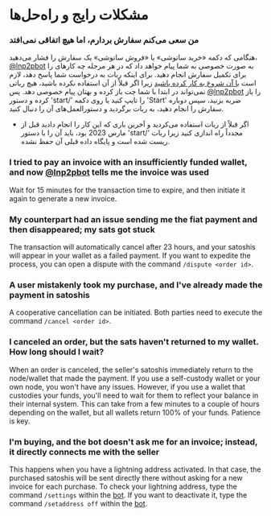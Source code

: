 # مشکلات رایج و راه‌حل‌ها

### من سعی می‌کنم سفارش بردارم، اما هیچ اتفاقی نمی‌افتد

هنگامی که دکمه «خرید ساتوشی» یا «فروش ساتوشی» یک سفارش را فشار می‌دهید، [@lnp2pbot](https://t.me/lnp2pBot) به صورت خصوصی به شما پیام خواهد داد که در هر مرحله چه کارهای را برای تکمیل سفارش انجام دهید.
برای اینکه ربات به درخواست شما پاسخ دهد، لازم است [با آن شروع به کار کرده باشید](./how-do-i-initialize-the-bot.md) زیرا اگر قبلاً از آن استفاده نکرده باشید، هیچ رباتی نمی‌تواند در ابتدا با شما چت باز کرده و بهتان پیام خصوصی دهد. پس [@lnp2pbot](https://t.me/lnp2pBot) را باز کرده و دستور 'start/' را تایپ کنید یا روی دکمه 'Start' ضربه بزنید، سپس دوباره سفارش را انجام دهید، به ربات برگردید و دستورالعمل‌های آن را دنبال کنید.
- اگر قبلاً از ربات استفاده می‌کردید و آخرین باری که این کار را انجام دادید قبل از مارس 2023 بود، باید آن را با دستور 'start/' مجدداً راه اندازی کنید زیرا ربات ریست شده است و پایگاه داده قبلی آن حفظ نشده.

### I tried to pay an invoice with an insufficiently funded wallet, and now [@lnp2pbot](https://t.me/lnp2pbot) tells me the invoice was used

Wait for 15 minutes for the transaction time to expire, and then initiate it again to generate a new invoice.

### My counterpart had an issue sending me the fiat payment and then disappeared; my sats got stuck

The transaction will automatically cancel after 23 hours, and your satoshis will appear in your wallet as a failed payment. If you want to expedite the process, you can open a dispute with the command `/dispute <order id>`.

### A user mistakenly took my purchase, and I've already made the payment in satoshis

A cooperative cancellation can be initiated. Both parties need to execute the command `/cancel <order id>`.

### I canceled an order, but the sats haven't returned to my wallet. How long should I wait?

When an order is canceled, the seller's satoshis immediately return to the node/wallet that made the payment. If you use a self-custody wallet or your own node, you won't have any issues. However, if you use a wallet that custodies your funds, you'll need to wait for them to reflect your balance in their internal system. This can take from a few minutes to a couple of hours depending on the wallet, but all wallets return 100% of your funds. Patience is key.

### I'm buying, and the bot doesn't ask me for an invoice; instead, it directly connects me with the seller

This happens when you have a lightning address activated. In that case, the purchased satoshis will be sent directly there without asking for a new invoice for each purchase. To check your lightning address, type the command `/settings` within the [bot](https://t.me/lnp2pbot). If you want to deactivate it, type the command `/setaddress off` within the [bot](https://t.me/lnp2pbot).
